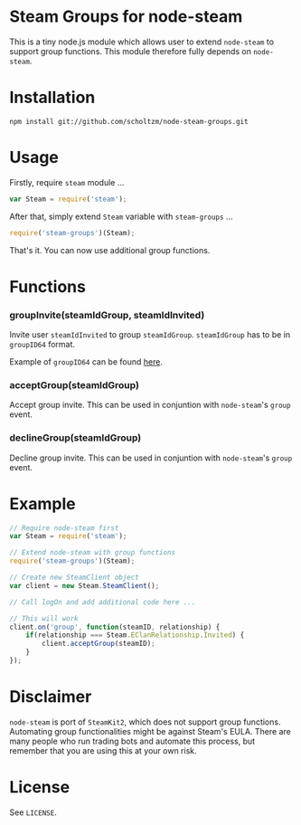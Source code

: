 # Steam Groups for node-steam

This is a tiny node.js module which allows user to extend `node-steam` to support group functions. This module therefore fully depends on `node-steam`.

# Installation

```
npm install git://github.com/scholtzm/node-steam-groups.git
```

# Usage

Firstly, require `steam` module ...

```js
var Steam = require('steam');
```

After that, simply extend `Steam` variable with `steam-groups` ...

```js
require('steam-groups')(Steam);
```

That's it. You can now use additional group functions.

# Functions

### groupInvite(steamIdGroup, steamIdInvited)

Invite user `steamIdInvited` to group `steamIdGroup`. `steamIdGroup` has to be in `groupID64` format.

Example of `groupID64` can be found [here](http://steamcommunity.com/groups/tradingcards/memberslistxml/).

### acceptGroup(steamIdGroup)

Accept group invite. This can be used in conjuntion with `node-steam`'s `group` event.

### declineGroup(steamIdGroup)

Decline group invite. This can be used in conjuntion with `node-steam`'s `group` event.

# Example

```js
// Require node-steam first
var Steam = require('steam');

// Extend node-steam with group functions
require('steam-groups')(Steam);

// Create new SteamClient object
var client = new Steam.SteamClient();

// Call logOn and add additional code here ...

// This will work
client.on('group', function(steamID, relationship) {
    if(relationship === Steam.EClanRelationship.Invited) {
        client.acceptGroup(steamID);
    }
});
```

# Disclaimer

`node-steam` is port of `SteamKit2`, which does not support group functions. Automating group functionalities might be against Steam's EULA. There are many people who run trading bots and automate this process, but remember that you are using this at your own risk.

# License

See `LICENSE`.
